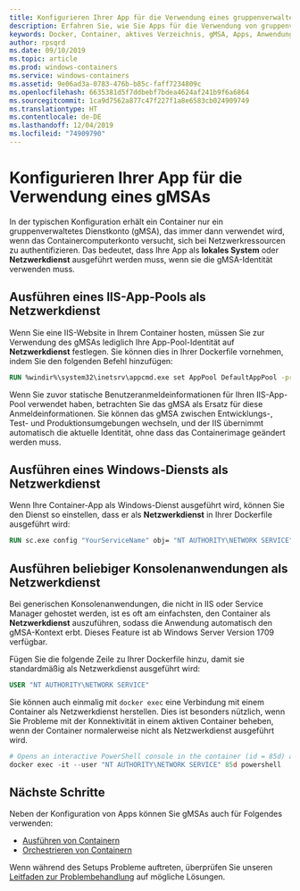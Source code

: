 ```yaml
---
title: Konfigurieren Ihrer App für die Verwendung eines gruppenverwalteten Dienstkontos
description: Erfahren Sie, wie Sie Apps für die Verwendung von gruppenverwalteten Dienstkonten (gMSAs) für Windows-Container konfigurieren.
keywords: Docker, Container, aktives Verzeichnis, gMSA, Apps, Anwendungen, gruppenverwaltetes Dienstkonto, gruppenverwaltete Dienstkonten, Konfiguration
author: rpsqrd
ms.date: 09/10/2019
ms.topic: article
ms.prod: windows-containers
ms.service: windows-containers
ms.assetid: 9e06ad3a-0783-476b-b85c-faff7234809c
ms.openlocfilehash: 6635381d5f7ddbebf7bdea4624af241b9f6a6864
ms.sourcegitcommit: 1ca9d7562a877c47f227f1a8e6583cb024909749
ms.translationtype: HT
ms.contentlocale: de-DE
ms.lasthandoff: 12/04/2019
ms.locfileid: "74909790"
---
```

# <a name="configure-your-app-to-use-a-gmsa"></a>Konfigurieren Ihrer App für die Verwendung eines gMSAs

In der typischen Konfiguration erhält ein Container nur ein gruppenverwaltetes Dienstkonto (gMSA), das immer dann verwendet wird, wenn das Containercomputerkonto versucht, sich bei Netzwerkressourcen zu authentifizieren. Das bedeutet, dass Ihre App als **lokales System** oder **Netzwerkdienst** ausgeführt werden muss, wenn sie die gMSA-Identität verwenden muss.

## <a name="run-an-iis-app-pool-as-network-service"></a>Ausführen eines IIS-App-Pools als Netzwerkdienst

Wenn Sie eine IIS-Website in Ihrem Container hosten, müssen Sie zur Verwendung des gMSAs lediglich Ihre App-Pool-Identität auf **Netzwerkdienst** festlegen. Sie können dies in Ihrer Dockerfile vornehmen, indem Sie den folgenden Befehl hinzufügen:

```dockerfile
RUN %windir%\system32\inetsrv\appcmd.exe set AppPool DefaultAppPool -processModel.identityType:NetworkService
```

Wenn Sie zuvor statische Benutzeranmeldeinformationen für Ihren IIS-App-Pool verwendet haben, betrachten Sie das gMSA als Ersatz für diese Anmeldeinformationen. Sie können das gMSA zwischen Entwicklungs-, Test- und Produktionsumgebungen wechseln, und der IIS übernimmt automatisch die aktuelle Identität, ohne dass das Containerimage geändert werden muss.

## <a name="run-a-windows-service-as-network-service"></a>Ausführen eines Windows-Diensts als Netzwerkdienst

Wenn Ihre Container-App als Windows-Dienst ausgeführt wird, können Sie den Dienst so einstellen, dass er als **Netzwerkdienst** in Ihrer Dockerfile ausgeführt wird:

```dockerfile
RUN sc.exe config "YourServiceName" obj= "NT AUTHORITY\NETWORK SERVICE" password= ""
```

## <a name="run-arbitrary-console-apps-as-network-service"></a>Ausführen beliebiger Konsolenanwendungen als Netzwerkdienst

Bei generischen Konsolenanwendungen, die nicht in IIS oder Service Manager gehostet werden, ist es oft am einfachsten, den Container als **Netzwerkdienst** auszuführen, sodass die Anwendung automatisch den gMSA-Kontext erbt. Dieses Feature ist ab Windows Server Version 1709 verfügbar.

Fügen Sie die folgende Zeile zu Ihrer Dockerfile hinzu, damit sie standardmäßig als Netzwerkdienst ausgeführt wird:

```dockerfile
USER "NT AUTHORITY\NETWORK SERVICE"
```

Sie können auch einmalig mit `docker exec` eine Verbindung mit einem Container als Netzwerkdienst herstellen. Dies ist besonders nützlich, wenn Sie Probleme mit der Konnektivität in einem aktiven Container beheben, wenn der Container normalerweise nicht als Netzwerkdienst ausgeführt wird.

```powershell
# Opens an interactive PowerShell console in the container (id = 85d) as the Network Service account
docker exec -it --user "NT AUTHORITY\NETWORK SERVICE" 85d powershell
```

## <a name="next-steps"></a>Nächste Schritte

Neben der Konfiguration von Apps können Sie gMSAs auch für Folgendes verwenden:

- [Ausführen von Containern](gmsa-run-container.md)
- [Orchestrieren von Containern](gmsa-orchestrate-containers.md)

Wenn während des Setups Probleme auftreten, überprüfen Sie unseren [Leitfaden zur Problembehandlung](gmsa-troubleshooting.md) auf mögliche Lösungen.
